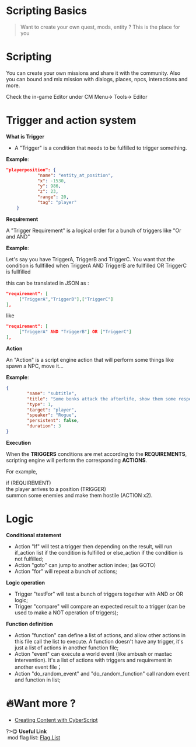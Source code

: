 # Scripting Basics

> Want to create your own quest, mods, entity ? This is the place for you

# Scripting

You can create your own missions and share it with the community. Also you can bound and mix mission with dialogs, places, npcs, interactions and more.

Check the in-game Editor under CM Menu-> Tools-> Editor

# Trigger and action system

**What is Trigger**<br>
- A "Trigger" is a condition that needs to be fulfilled to trigger something.

**Example**:
```json
"playerposition": {
		    "name": "entity_at_position",
		    "x": -1530,
			"y": 986,
         	"z": 23,
		    "range": 20,
		    "tag": "player"
    }		
```

**Requirement**

A "Trigger Requirement" is a logical order for a bunch of triggers like "Or and AND"

**Example**:

Let's say you have TriggerA, TriggerB and TriggerC. You want that the condition is fullfilled when TriggerA AND TriggerB are fullfilled OR TriggerC is fullfilled

this can be translated in JSON as :

```json
"requirement": [
     ["TriggerA","TriggerB"],["TriggerC"]
],
```

like 

```json
"requirement": [
     ["TriggerA" AND "TriggerB"] OR ["TriggerC"]
],
```

**Action**

An "Action" is a script engine action that will perform some things like spawn a NPC, move it...

**Example**:

```json
{
		"name": "subtitle",
		"title": "Some bonks attack the afterlife, show them some respect !",
		"type": 1,
		"target": "player",
		"speaker": "Rogue",
		"persistent": false,
		"duration": 3
}
```

**Execution**

When the **TRIGGERS** conditions are met according to the **REQUIREMENTS**, scripting engine will perform the corresponding **ACTIONS**.

For example,

if (REQUIREMENT)<br>
the player arrives to a position (TRIGGER)<br>
summon some enemies and make them hostile (ACTION x2).<br>

# Logic

**Conditional statement**

- Action "If" will test a trigger then depending on the result, will run if_action list if the condition is fulfilled or else_action if the condition is not fulfilled;
- Action "goto" can jump to another action index; (as GOTO)
- Action "for" will repeat a bunch of actions;

**Logic operation**

- Trigger "testFor" will test a bunch of triggers together with AND or OR logic;
- Trigger "compare" will compare an expected result to a trigger (can be used to make a NOT operation of triggers);

**Function definition**

- Action "function" can define a list of actions, and allow other actions in this file call the list to execute. A function doesn't have any trigger, it's just a list of actions in another function file;
- Action "event" can execute a world event (like ambush or maxtac intervention). It's a list of actions with triggers and requirement in another event file；
- Action "do_random_event" and "do_random_function" call random event and function in list;

# 🔥Want more ?
- [Creating Content with CyberScript](creating-content-with-cyberscript.md)

?>😋 **Useful Link**<br>&nbsp;mod flag list: [Flag List](mod-flag.md)
